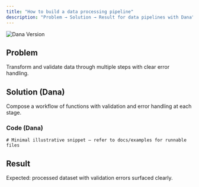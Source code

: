 ```yaml
---
title: "How to build a data processing pipeline"
description: "Problem → Solution → Result for data pipelines with Dana"
---
```

<!-- Compatible with Dana vX.Y.Z -->
![Dana Version](https://img.shields.io/pypi/v/dana-lang)

## Problem
Transform and validate data through multiple steps with clear error handling.

## Solution (Dana)
Compose a workflow of functions with validation and error handling at each stage.

### Code (Dana)
```na
# Minimal illustrative snippet – refer to docs/examples for runnable files
```

## Result
Expected: processed dataset with validation errors surfaced clearly.



